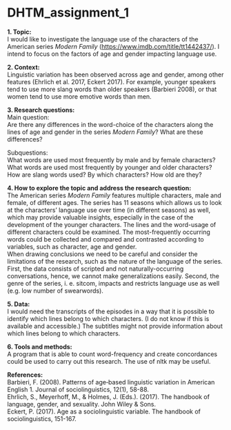 # DHTM_assignment_1


**1. Topic:** <br>
I would like to investigate the language use of the characters of the American series *Modern Family* (https://www.imdb.com/title/tt1442437/). I intend to focus on the factors of age and gender impacting language use.

**2. Context:** <br>
Linguistic variation has been observed across age and gender, among other features (Ehrlich et al. 2017, Eckert 2017). For example, younger speakers tend to use more slang words than older speakers (Barbieri 2008), or that women tend to use more emotive words than men.

**3. Research questions:** <br>
Main question: <br>
Are there any differences in the word-choice of the characters along the lines of age and gender in the series *Modern Family*? What are these differences?

Subquestions: <br>
What words are used most frequently by male and by female characters? <br>
What words are used most frequently by younger and older characters? <br>
How are slang words used? By which characters? How old are they?

**4. How to explore the topic and address the research question:** <br>
The American series *Modern Family* features multiple characters, male and female, of different ages. The series has 11 seasons which allows us to look at the characters’ language use over time (in different seasons) as well, which may provide valuable insights, especially in the case of the development of the younger characters. The lines and the word-usage of different characters could  be examined. The most-frequently occurring words could be collected and compared and contrasted according to variables, such as character, age and gender. <br>
When drawing conclusions we need to be careful and consider the limitations of the research, such as the nature of the language of the series. First, the data consists of scripted and not naturally-occurring conversations, hence, we cannot make generalizations easily. Second, the genre of the series, i. e. sitcom, impacts and restricts language use as well (e.g. low number of swearwords).

**5. Data:** <br>
I would need the transcripts of the episodes in a way that it is possible to identify which lines belong to which characters. (I do not know if this is available and accessible.) The subtitles might not provide information about which lines belong to which characters.

**6. Tools and methods:** <br>
A program that is able to count word-frequency and create concordances could be used to carry out this research. The use of nltk may be useful.


**References:** <br>
Barbieri, F. (2008). Patterns of age‐based linguistic variation in American English 1. Journal of sociolinguistics, 12(1), 58-88. <br>
Ehrlich, S., Meyerhoff, M., & Holmes, J. (Eds.). (2017). The handbook of language, gender, and sexuality. John Wiley & Sons. <br>
Eckert, P. (2017). Age as a sociolinguistic variable. The handbook of sociolinguistics, 151-167.
